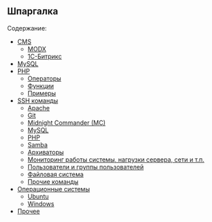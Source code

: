 Шпаргалка
---------

Содержание:

- [CMS](cms/readme.md "CMS")
    - [MODX](cms/modx/readme.md "MODX")
    - [1С-Битрикс](cms/1c-bitrix/readme.md "1С-Битрикс")
- [MySQL](mysql/readme.md "MySQL")
- [PHP](php/readme.md "PHP")
    - [Операторы](php/operators.md "Операторы")
    - [Функции](php/functions.md "Функции")
    - [Примеры](php/examples/readme.md "Примеры")
- [SSH команды](ssh-commands/readme.md "SSH команды")
    - [Apache](ssh-commands/apache.md "Apache")
    - [Git](ssh-commands/git.md "Git")
    - [Midnight Commander (MC)](ssh-commands/midnight-commander.md "Midnight Commander (MC)")
    - [MySQL](ssh-commands/mysql.md "MySQL")
    - [PHP](ssh-commands/php.md "PHP")
    - [Samba](ssh-commands/samba.md "Samba")
    - [Архиваторы](ssh-commands/archivers.md "Архиваторы")
    - [Мониторинг работы системы, нагрузки сервера, сети и т.п.](ssh-commands/monitoring-system-operation-server-load-network-etc.md "Мониторинг работы системы, нагрузки сервера, сети и т.п.")
    - [Пользователи и группы пользователей](ssh-commands/users-and-user-groups.md "Пользователи и группы пользователей")
    - [Файловая система](ssh-commands/file-system.md "Файловая система")
    - [Прочие команды](ssh-commands/readme.md#other-commands "Прочие команды")
- [Операционные системы](operating-system/readme.md "Операционные системы")
    - [Ubuntu](operating-system/ubuntu/readme.md "Ubuntu")
    - [Windows](operating-system/windows/readme.md "Windows")
- [Прочее](other/readme.md "Прочее")